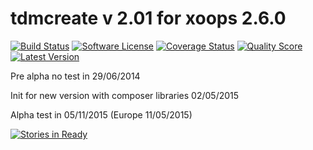 tdmcreate v 2.01 for xoops 2.6.0 
====================================

[![Build Status](https://scrutinizer-ci.com/g/txmodxoops/tdmcreate-2.01/badges/build.png?b=master)](https://scrutinizer-ci.com/g/txmodxoops/tdmcreate-2.01/build-status/master)
[![Software License](https://img.shields.io/badge/license-GPL-brightgreen.svg?style=flat)](docs/license.txt)
[![Coverage Status](https://img.shields.io/scrutinizer/coverage/g/txmodxoops/tdmcreate-2.01.svg?style=flat)](https://scrutinizer-ci.com/g/txmodxoops/tdmcreate-2.01/code-structure)
[![Quality Score](https://img.shields.io/scrutinizer/g/txmodxoops/tdmcreate-2.01.svg?style=flat)](https://scrutinizer-ci.com/g/txmodxoops/tdmcreate-2.01)
[![Latest Version](https://img.shields.io/github/release/txmodxoops/tdmcreate-2.01.svg?style=flat)](https://github.com/txmodxoops/tdmcreate-2.01/releases)

Pre alpha no test in 29/06/2014

Init for new version with composer libraries 02/05/2015

Alpha test in 05/11/2015 (Europe 11/05/2015)

[![Stories in Ready](https://badge.waffle.io/txmodxoops/tdmcreate-2.01.svg?label=ready&title=Ready)](http://waffle.io/txmodxoops/tdmcreate-2.01)
